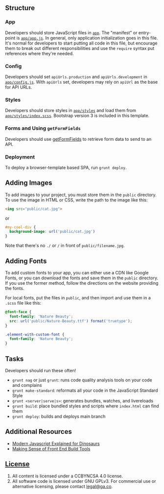



## Structure

### App

Developers should store JavaScript files in [`app`](app).
The "manifest" or entry-point is
[`app/app.js`](app/app.js). In general, only
application initialization goes in this file. It's normal for developers to
start putting all code in this file, but encourage them to break out different
responsibilities and use the `require` syntax put references where they're
needed.

### Config

Developers should set `apiUrls.production` and `apiUrls.development` in
[`app/config.js`](app/config.js).  With
`apiUrls` set, developers may rely on `apiUrl` as the base for API
URLs.

### Styles

Developers should store styles in [`app/styles`](app/styles) and load them
from [`app/styles/index.scss`](app/styles/index.scss). Bootstrap version 3 is
included in this template.

### Forms and Using `getFormFields`

Developers should use [getFormFields](get-form-fields.md) to retrieve form data
to send to an API.

### Deployment

To deploy a browser-template based SPA, run `grunt deploy`.

## Adding Images

To add images to your project, you must store them in the `public` directory.
To use the image in HTML or CSS, write the path to the image like this:

```html
<img src="public/cat.jpg">
```
or
```css
#my-cool-div {
  background-image: url('public/cat.jpg')
}
```

Note that there's no `./` or `/` in front of `public/filename.jpg`.

## Adding Fonts

To add custom fonts to your app, you can either use a CDN like Google Fonts, or
you can download the fonts and save them in the `public` directory. If you use
the former method, follow the directions on the website providing the fonts.

For local fonts, put the files in `public`, and then import and use them in a
`.scss` file like this:

```scss
@font-face {
  font-family: 'Nature Beauty';
  src: url('public/Nature-Beauty.ttf') format('truetype');
}

.element-with-custom-font {
  font-family: 'Nature Beauty';
}
```

## Tasks

Developers should run these often!

- `grunt nag` or just `grunt`: runs code quality analysis tools on your code
    and complains
- `grunt make-standard`: reformats all your code in the JavaScript Standard Style
- `grunt <server|serve|s>`: generates bundles, watches, and livereloads
- `grunt build`: place bundled styles and scripts where `index.html` can find
    them
- `grunt deploy`: builds and deploys main branch


## Additional Resources

- [Modern Javascript Explained for Dinosaurs](https://medium.com/@peterxjang/modern-javascript-explained-for-dinosaurs-f695e9747b70)
- [Making Sense of Front End Build Tools](https://medium.freecodecamp.org/making-sense-of-front-end-build-tools-3a1b3a87043b)

## [License](LICENSE)

1. All content is licensed under a CC­BY­NC­SA 4.0 license.
1. All software code is licensed under GNU GPLv3. For commercial use or
    alternative licensing, please contact legal@ga.co.
